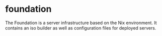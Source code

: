# foundation
The Foundation is a server infrastructure based on the Nix environment. It contains an iso builder as well as configuration files for deployed servers.
